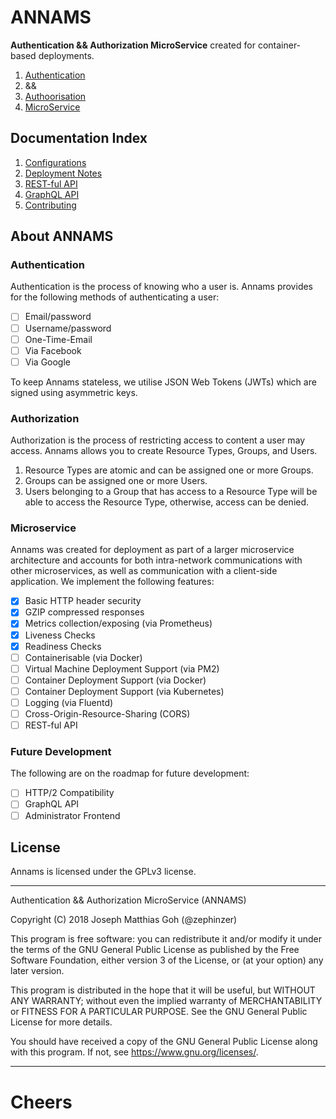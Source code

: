 # ANNAMS
**Authentication && Authorization MicroService** created for container-based deployments.

1. [Authentication](#authentication)
2. &&
3. [Authoorisation](#authorization)
4. [MicroService](#microservice)

## Documentation Index

1. [Configurations](./docs/configuration.md)
2. [Deployment Notes](./docs/deployment.md)
3. [REST-ful API](./docs/api-restful.md)
4. [GraphQL API](./docs/api-graphql.md)
5. [Contributing](./docs/contributing.md)

## About ANNAMS
### Authentication
Authentication is the process of knowing who a user is. Annams provides for the following methods of authenticating a user:

- [ ] Email/password
- [ ] Username/password
- [ ] One-Time-Email
- [ ] Via Facebook
- [ ] Via Google

To keep Annams stateless, we utilise JSON Web Tokens (JWTs) which are signed using asymmetric keys.

### Authorization
Authorization is the process of restricting access to content a user may access. Annams allows you to create Resource Types, Groups, and Users.

1. Resource Types are atomic and can be assigned one or more Groups.
2. Groups can be assigned one or more Users.
3. Users belonging to a Group that has access to a Resource Type will be able to access the Resource Type, otherwise, access can be denied.

### Microservice
Annams was created for deployment as part of a larger microservice architecture and accounts for both intra-network communications with other microservices, as well as communication with a client-side application. We implement the following features:

- [x] Basic HTTP header security
- [x] GZIP compressed responses
- [x] Metrics collection/exposing (via Prometheus)
- [x] Liveness Checks
- [x] Readiness Checks
- [ ] Containerisable (via Docker)
- [ ] Virtual Machine Deployment Support (via PM2)
- [ ] Container Deployment Support (via Docker)
- [ ] Container Deployment Support (via Kubernetes)
- [ ] Logging (via Fluentd)
- [ ] Cross-Origin-Resource-Sharing (CORS)
- [ ] REST-ful API

### Future Development
The following are on the roadmap for future development:

- [ ] HTTP/2 Compatibility
- [ ] GraphQL API
- [ ] Administrator Frontend

## License

Annams is licensed under the GPLv3 license.

- - -

Authentication && Authorization MicroService (ANNAMS)

Copyright (C) 2018 Joseph Matthias Goh (@zephinzer)

This program is free software: you can redistribute it and/or modify
it under the terms of the GNU General Public License as published by
the Free Software Foundation, either version 3 of the License, or
(at your option) any later version.

This program is distributed in the hope that it will be useful,
but WITHOUT ANY WARRANTY; without even the implied warranty of
MERCHANTABILITY or FITNESS FOR A PARTICULAR PURPOSE.  See the
GNU General Public License for more details.

You should have received a copy of the GNU General Public License
along with this program.  If not, see <https://www.gnu.org/licenses/>.

- - -

# Cheers